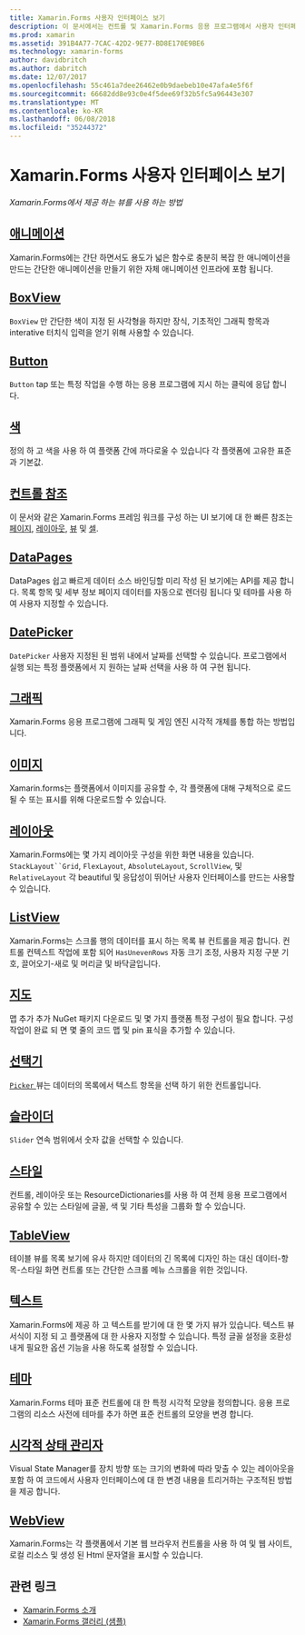 ```yaml
---
title: Xamarin.Forms 사용자 인터페이스 보기
description: 이 문서에서는 컨트롤 및 Xamarin.Forms 응용 프로그램에서 사용자 인터페이스를 만들 때 사용할 수 있는 개념을 소개 합니다.
ms.prod: xamarin
ms.assetid: 391B4A77-7CAC-42D2-9E77-BD8E170E9BE6
ms.technology: xamarin-forms
author: davidbritch
ms.author: dabritch
ms.date: 12/07/2017
ms.openlocfilehash: 55c461a7dee26462e0b9daebeb10e47afa4e5f6f
ms.sourcegitcommit: 66682dd8e93c0e4f5dee69f32b5fc5a96443e307
ms.translationtype: MT
ms.contentlocale: ko-KR
ms.lasthandoff: 06/08/2018
ms.locfileid: "35244372"
---
```

# <a name="xamarinforms-user-interface-views"></a>Xamarin.Forms 사용자 인터페이스 보기

_Xamarin.Forms에서 제공 하는 뷰를 사용 하는 방법_

## <a name="animationanimationindexmd"></a>[애니메이션](animation/index.md)

Xamarin.Forms에는 간단 하면서도 용도가 넓은 함수로 충분히 복잡 한 애니메이션을 만드는 간단한 애니메이션을 만들기 위한 자체 애니메이션 인프라에 포함 됩니다.

## <a name="boxviewboxviewmd"></a>[BoxView](boxview.md)

`BoxView` 만 간단한 색이 지정 된 사각형을 하지만 장식, 기초적인 그래픽 항목과 interative 터치식 입력을 얻기 위해 사용할 수 있습니다.

## <a name="buttonbuttonmd"></a>[Button](button.md)

`Button` tap 또는 특정 작업을 수행 하는 응용 프로그램에 지시 하는 클릭에 응답 합니다.

## <a name="colorscolorsmd"></a>[색](colors.md)

정의 하 고 색을 사용 하 여 플랫폼 간에 까다로울 수 있습니다 각 플랫폼에 고유한 표준과 기본값.

## <a name="controls-referencecontrolsindexmd"></a>[컨트롤 참조](controls/index.md)

이 문서와 같은 Xamarin.Forms 프레임 워크를 구성 하는 UI 보기에 대 한 빠른 참조는 [페이지](~/xamarin-forms/user-interface/controls/pages.md), [레이아웃](~/xamarin-forms/user-interface/controls/layouts.md), [뷰](~/xamarin-forms/user-interface/controls/views.md) 및 [셀](~/xamarin-forms/user-interface/controls/cells.md).

## <a name="datapagesdatapagesindexmd"></a>[DataPages](datapages/index.md)

DataPages 쉽고 빠르게 데이터 소스 바인딩할 미리 작성 된 보기에는 API를 제공 합니다. 목록 항목 및 세부 정보 페이지 데이터를 자동으로 렌더링 됩니다 및 테마를 사용 하 여 사용자 지정할 수 있습니다.

## <a name="datepickerdatepickermd"></a>[DatePicker](datepicker.md)

`DatePicker` 사용자 지정된 된 범위 내에서 날짜를 선택할 수 있습니다. 프로그램에서 실행 되는 특정 플랫폼에서 지 원하는 날짜 선택을 사용 하 여 구현 됩니다.

## <a name="graphicsgraphicsindexmd"></a>[그래픽](graphics/index.md)

Xamarin.Forms 응용 프로그램에 그래픽 및 게임 엔진 시각적 개체를 통합 하는 방법입니다.

## <a name="imagesimagesmd"></a>[이미지](images.md)

Xamarin.forms는 플랫폼에서 이미지를 공유할 수, 각 플랫폼에 대해 구체적으로 로드 될 수 또는 표시를 위해 다운로드할 수 있습니다.

## <a name="layoutslayoutsindexmd"></a>[레이아웃](layouts/index.md)

Xamarin.Forms에는 몇 가지 레이아웃 구성을 위한 화면 내용을 있습니다. `StackLayout``Grid`, `FlexLayout`, `AbsoluteLayout`, `ScrollView`, 및 `RelativeLayout` 각 beautiful 및 응답성이 뛰어난 사용자 인터페이스를 만드는 사용할 수 있습니다.

## <a name="listviewlistviewindexmd"></a>[ListView](listview/index.md)

Xamarin.Forms는 스크롤 행의 데이터를 표시 하는 목록 뷰 컨트롤을 제공 합니다. 컨트롤 컨텍스트 작업에 포함 되어 `HasUnevenRows` 자동 크기 조정, 사용자 지정 구분 기호, 끌어오기-새로 및 머리글 및 바닥글입니다.

## <a name="mapsmapmd"></a>[지도](map.md)

맵 추가 추가 NuGet 패키지 다운로드 및 몇 가지 플랫폼 특정 구성이 필요 합니다. 구성 작업이 완료 되 면 몇 줄의 코드 맵 및 pin 표식을 추가할 수 있습니다.

## <a name="pickerpickerindexmd"></a>[선택기](picker/index.md)

[ `Picker` ](https://developer.xamarin.com/api/type/Xamarin.Forms.Picker/) 뷰는 데이터의 목록에서 텍스트 항목을 선택 하기 위한 컨트롤입니다.

## <a name="sliderslidermd"></a>[슬라이더](slider.md)

`Slider` 연속 범위에서 숫자 값을 선택할 수 있습니다.

## <a name="stylesstylesindexmd"></a>[스타일](styles/index.md)

컨트롤, 레이아웃 또는 ResourceDictionaries를 사용 하 여 전체 응용 프로그램에서 공유할 수 있는 스타일에 글꼴, 색 및 기타 특성을 그룹화 할 수 있습니다.

## <a name="tableviewtableviewmd"></a>[TableView](tableview.md)

테이블 뷰를 목록 보기에 유사 하지만 데이터의 긴 목록에 디자인 하는 대신 데이터-항목-스타일 화면 컨트롤 또는 간단한 스크롤 메뉴 스크롤을 위한 것입니다.

## <a name="texttextindexmd"></a>[텍스트](text/index.md)

Xamarin.Forms에 제공 하 고 텍스트를 받기에 대 한 몇 가지 뷰가 있습니다. 텍스트 뷰 서식이 지정 되 고 플랫폼에 대 한 사용자 지정할 수 있습니다. 특정 글꼴 설정을 호환성 내게 필요한 옵션 기능을 사용 하도록 설정할 수 있습니다.

## <a name="themesthemesindexmd"></a>[테마](themes/index.md)

Xamarin.Forms 테마 표준 컨트롤에 대 한 특정 시각적 모양을 정의합니다. 응용 프로그램의 리소스 사전에 테마를 추가 하면 표준 컨트롤의 모양을 변경 합니다.

## <a name="visual-state-managervisual-state-managermd"></a>[시각적 상태 관리자](visual-state-manager.md)

Visual State Manager를 장치 방향 또는 크기의 변화에 따라 맞출 수 있는 레이아웃을 포함 하 여 코드에서 사용자 인터페이스에 대 한 변경 내용을 트리거하는 구조적된 방법을 제공 합니다.

## <a name="webviewwebviewmd"></a>[WebView](webview.md)

Xamarin.Forms는 각 플랫폼에서 기본 웹 브라우저 컨트롤을 사용 하 여 및 웹 사이트, 로컬 리소스 및 생성 된 Html 문자열을 표시할 수 있습니다.


## <a name="related-links"></a>관련 링크

- [Xamarin.Forms 소개](~/xamarin-forms/get-started/introduction-to-xamarin-forms.md)
- [Xamarin.Forms 갤러리 (샘플)](https://developer.xamarin.com/samples/FormsGallery/)
